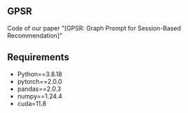 ## GPSR
Code of our paper "[GPSR: Graph Prompt for Session-Based Recommendation]"

## Requirements
* Python==3.8.18
* pytorch==2.0.0
* pandas==2.0.3
* numpy==1.24.4
* cuda=11.8


